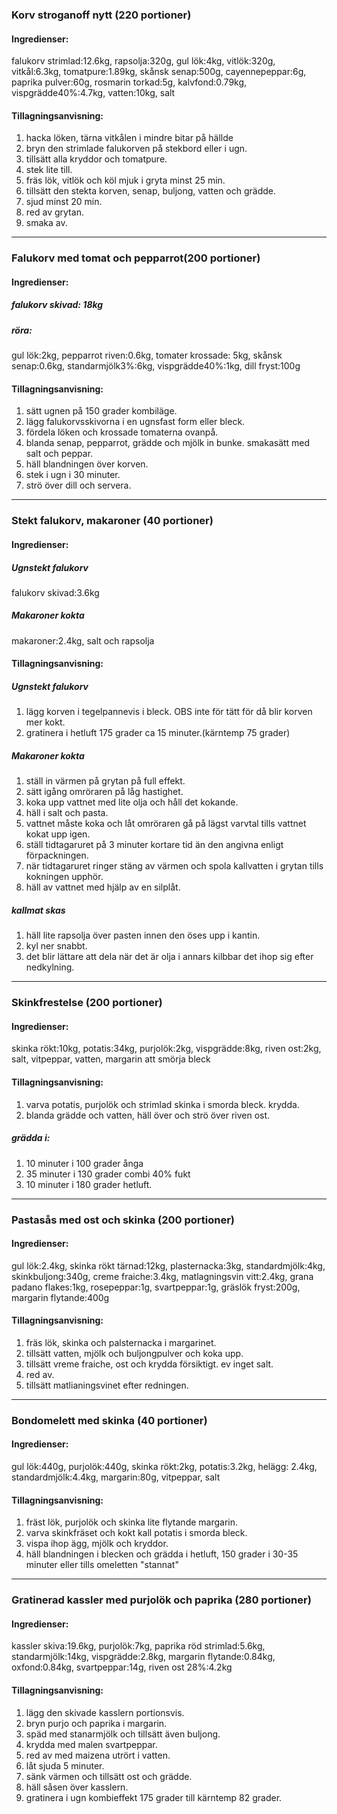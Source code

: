 ### Korv stroganoff nytt (220 portioner)
#### Ingredienser:
falukorv strimlad:12.6kg, rapsolja:320g, gul lök:4kg, vitlök:320g, vitkål:6.3kg, tomatpure:1.89kg, skånsk senap:500g, cayennepeppar:6g, paprika pulver:60g, rosmarin torkad:5g, kalvfond:0.79kg, vispgrädde40%:4.7kg, vatten:10kg, salt

#### Tillagningsanvisning:
1. hacka löken, tärna vitkålen i mindre bitar på hällde
2. bryn den strimlade falukorven på stekbord eller i ugn.
3. tillsätt alla kryddor och tomatpure.
4. stek lite till.
5. fräs lök, vitlök och köl mjuk i gryta minst 25 min.
6. tillsätt den stekta korven, senap, buljong, vatten och grädde.
7. sjud minst 20 min.
8. red av grytan.
9. smaka av.


--------
### Falukorv med tomat och pepparrot(200 portioner)
#### Ingredienser:
##### falukorv skivad: 18kg
##### röra:
gul lök:2kg, pepparrot riven:0.6kg, tomater krossade: 5kg, skånsk senap:0.6kg, standarmjölk3%:6kg, vispgrädde40%:1kg, dill fryst:100g

#### Tillagningsanvisning:
1. sätt ugnen på 150 grader kombiläge.
2. lägg falukorvsskivorna i en ugnsfast form eller bleck.
3. fördela löken och krossade tomaterna ovanpå.
4. blanda senap, pepparrot, grädde och mjölk in bunke. smakasätt med salt och peppar.
5. häll blandningen över korven.
6. stek i ugn i 30 minuter.
7. strö över dill och servera.


--------
### Stekt falukorv, makaroner (40 portioner)
#### Ingredienser:
##### Ugnstekt falukorv
falukorv skivad:3.6kg
##### Makaroner kokta
makaroner:2.4kg, salt och rapsolja

#### Tillagningsanvisning:
##### Ugnstekt falukorv
1. lägg korven i tegelpannevis i bleck. OBS inte för tätt för då blir korven mer kokt.
2. gratinera i hetluft 175 grader ca 15 minuter.(kärntemp 75 grader)

##### Makaroner kokta
1. ställ in värmen på grytan på full effekt.
2. sätt igång omröraren på låg hastighet.
3. koka upp vattnet med lite olja och håll det kokande.
4. häll i salt och pasta.
5. vattnet måste koka och låt omröraren gå på lägst varvtal tills vattnet kokat upp igen.
6. ställ tidtagaruret på 3 minuter kortare tid än den angivna enligt förpackningen.
7. när tidtagaruret ringer stäng av värmen och spola kallvatten i grytan tills kokningen upphör.
8. häll av vattnet med hjälp av en silplåt.

##### kallmat skas
1. häll lite rapsolja över pasten innen den öses upp i kantin.
2. kyl ner snabbt.
3. det blir lättare att dela när det är olja i annars kilbbar det ihop sig efter nedkylning.



--------
### Skinkfrestelse (200 portioner)
#### Ingredienser:
skinka rökt:10kg, potatis:34kg, purjolök:2kg, vispgrädde:8kg, riven ost:2kg, salt, vitpeppar, vatten, margarin att smörja bleck

#### Tillagningsanvisning:
1. varva potatis, purjolök och strimlad skinka i smorda bleck. krydda.
2. blanda grädde och vatten, häll över och strö över riven ost.
##### grädda i: 
1. 10 minuter i 100 grader ånga
2. 35 minuter i 130 grader combi 40% fukt
3. 10 minuter i 180 grader hetluft.


--------
### Pastasås med ost och skinka (200 portioner)
#### Ingredienser:
gul lök:2.4kg, skinka rökt tärnad:12kg, plasternacka:3kg, standardmjölk:4kg, skinkbuljong:340g, creme fraiche:3.4kg, matlagningsvin vitt:2.4kg, grana padano flakes:1kg, rosepeppar:1g, svartpeppar:1g, gräslök fryst:200g, margarin flytande:400g

#### Tillagningsanvisning:
1. fräs lök, skinka och palsternacka i margarinet.
2. tillsätt vatten, mjölk och buljongpulver och koka upp.
3. tillsätt vreme fraiche, ost och krydda försiktigt. ev inget salt.
4. red av.
5. tillsätt matlianingsvinet efter redningen.




--------
### Bondomelett med skinka (40 portioner)
#### Ingredienser:
gul lök:440g, purjolök:440g, skinka rökt:2kg, potatis:3.2kg, helägg: 2.4kg, standardmjölk:4.4kg, margarin:80g, vitpeppar, salt

#### Tillagningsanvisning:
1. fräst lök, purjolök och skinka lite flytande margarin.
2. varva skinkfräset och kokt kall potatis i smorda bleck.
3. vispa ihop ägg, mjölk och kryddor.
4. häll blandningen i blecken och grädda i hetluft, 150 grader i 30-35 minuter eller tills omeletten "stannat"


--------
### Gratinerad kassler med purjolök och paprika (280 portioner)
#### Ingredienser:
kassler skiva:19.6kg, purjolök:7kg, paprika röd strimlad:5.6kg, standarmjölk:14kg, vispgrädde:2.8kg, margarin flytande:0.84kg, oxfond:0.84kg, svartpeppar:14g, riven ost 28%:4.2kg

#### Tillagningsanvisning:
1. lägg den skivade kasslern portionsvis.
2. bryn purjo och paprika i margarin.
3. späd med stanarmjölk och tillsätt även buljong.
4. krydda med malen svartpeppar.
5. red av med maizena utrört i vatten.
6. låt sjuda 5 minuter.
7. sänk värmen och tillsätt ost och grädde.
8. häll såsen över kasslern.
9. gratinera i ugn kombieffekt 175 grader till kärntemp 82 grader.

